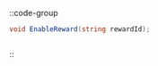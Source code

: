 ::code-group
  ```csharp [Method]
  void EnableReward(string rewardId);
  ```
  ```csharp [Example]

  ```
::